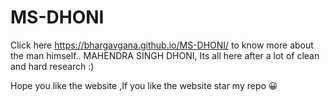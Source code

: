 # MS-DHONI

Click here https://bhargavgana.github.io/MS-DHONI/  to know more about the man himself..  MAHENDRA SINGH DHONI,
Its all here after a lot of clean and hard research :)




Hope you like the website ,If you like the website star my repo 😀



